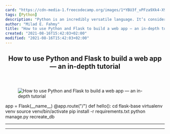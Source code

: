 ```yaml
---
card: "https://cdn-media-1.freecodecamp.org/images/1*YBU3f_vPFza9Xk4-X9rzNw.png"
tags: [Python]
description: "Python is an incredibly versatile language. It’s considered t"
author: "Milad E. Fahmy"
title: "How to use Python and Flask to build a web app — an in-depth tutorial"
created: "2021-08-16T15:42:03+02:00"
modified: "2021-08-16T15:42:03+02:00"
---
```

<div class="site-wrapper">
<main id="site-main" class="site-main outer">
<div class="inner">
<article class="post-full post tag-python tag-web-development tag-programming tag-startup tag-tech ">
<header class="post-full-header">
<h1 class="post-full-title">How to use Python and Flask to build a web app — an in-depth tutorial</h1>
</header>
<figure class="post-full-image">
<picture>
<source media="(max-width: 700px)" sizes="1px" srcset="data:image/gif;base64,R0lGODlhAQABAIAAAAAAAP///yH5BAEAAAAALAAAAAABAAEAAAIBRAA7 1w">
<source media="(min-width: 701px)" sizes="(max-width: 800px) 400px,
(max-width: 1170px) 700px,
1400px" srcset="https://cdn-media-1.freecodecamp.org/images/1*YBU3f_vPFza9Xk4-X9rzNw.png 300w,
https://cdn-media-1.freecodecamp.org/images/1*YBU3f_vPFza9Xk4-X9rzNw.png 600w,
https://cdn-media-1.freecodecamp.org/images/1*YBU3f_vPFza9Xk4-X9rzNw.png 1000w,
https://cdn-media-1.freecodecamp.org/images/1*YBU3f_vPFza9Xk4-X9rzNw.png 2000w">
<img onerror="this.style.display='none'" src="https://cdn-media-1.freecodecamp.org/images/1*YBU3f_vPFza9Xk4-X9rzNw.png" alt="How to use Python and Flask to build a web app — an in-depth tutorial">
</picture>
</figure>
<section class="post-full-content">
<div class="post-content">
app = Flask(__name__)
@app.route("/")
def hello():
cd flask-base
virtualenv  venv
source venv/bin/activate
pip install -r requirements.txt
python manage.py recreate_db
</div>
<hr>
<hr>
</section>
</article>
</div>
</main>
</div>
<!-- Google Tag Manager (noscript) -->
<!-- End Google Tag Manager (noscript) -->
